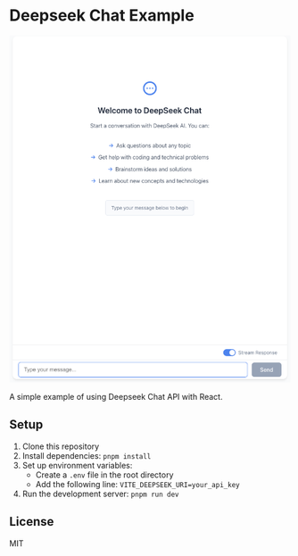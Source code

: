 # Deepseek Chat Example

![Homepage of Deepseek Chat](docs/image.png)

A simple example of using Deepseek Chat API with React.

## Setup

1. Clone this repository
2. Install dependencies: `pnpm install`
3. Set up environment variables:
   - Create a `.env` file in the root directory
   - Add the following line: `VITE_DEEPSEEK_URI=your_api_key`
4. Run the development server: `pnpm run dev`

## License

MIT
